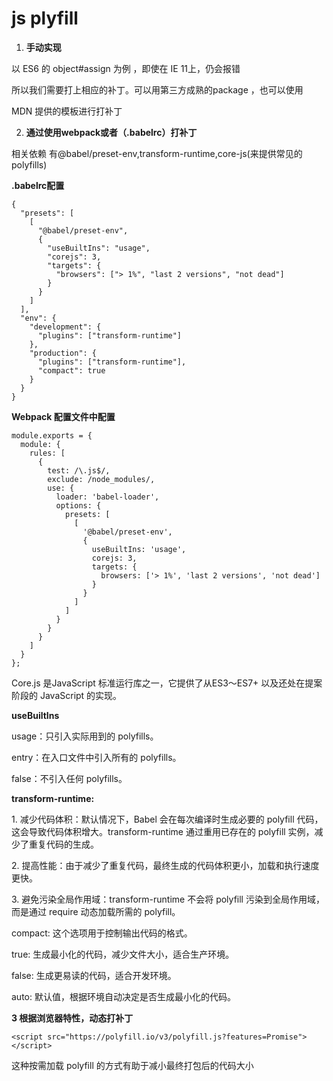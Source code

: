 # js plyfill



1. **手动实现**

以 ES6 的 object#assign 为例 ，即使在 IE 11上，仍会报错

所以我们需要打上相应的补丁。可以用第三方成熟的package ，也可以使用

MDN 提供的模板进行打补丁

2. **通过使用webpack或者（.babelrc）打补丁**

相关依赖 有@babel/preset-env,transform-runtime,core-js(来提供常见的 polyfills)

**.babelrc配置**

```
{
  "presets": [
    [
      "@babel/preset-env",
      {
        "useBuiltIns": "usage",
        "corejs": 3,
        "targets": {
          "browsers": ["> 1%", "last 2 versions", "not dead"]
        }
      }
    ]
  ],
  "env": {
    "development": {
      "plugins": ["transform-runtime"]
    },
    "production": {
      "plugins": ["transform-runtime"],
      "compact": true
    }
  }
}

```

**Webpack 配置文件中配置**

```
module.exports = {
  module: {
    rules: [
      {
        test: /\.js$/,
        exclude: /node_modules/,
        use: {
          loader: 'babel-loader',
          options: {
            presets: [
              [
                '@babel/preset-env',
                {
                  useBuiltIns: 'usage',
                  corejs: 3,
                  targets: {
                    browsers: ['> 1%', 'last 2 versions', 'not dead']
                  }
                }
              ]
            ]
          }
        }
      }
    ]
  }
};

```

Core.js 是JavaScript 标准运行库之一，它提供了从ES3～ES7+ 以及还处在提案阶段的 JavaScript 的实现。

**useBuiltIns**

usage：只引入实际用到的 polyfills。

entry：在入口文件中引入所有的 polyfills。

false：不引入任何 polyfills。

**transform-runtime:**

1\. 减少代码体积：默认情况下，Babel 会在每次编译时生成必要的 polyfill 代码，这会导致代码体积增大。transform-runtime 通过重用已存在的 polyfill 实例，减少了重复代码的生成。

2\. 提高性能：由于减少了重复代码，最终生成的代码体积更小，加载和执行速度更快。

3\. 避免污染全局作用域：transform-runtime 不会将 polyfill 污染到全局作用域，而是通过 require 动态加载所需的 polyfill。

compact: 这个选项用于控制输出代码的格式。

true: 生成最小化的代码，减少文件大小，适合生产环境。

false: 生成更易读的代码，适合开发环境。

auto: 默认值，根据环境自动决定是否生成最小化的代码。

**3 根据浏览器特性，动态打补丁**

```
<script src="https://polyfill.io/v3/polyfill.js?features=Promise"></script>
```

这种按需加载 polyfill 的方式有助于减小最终打包后的代码大小
